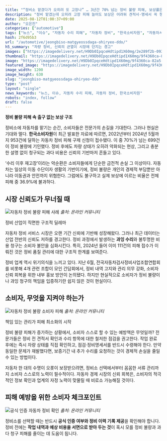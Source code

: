 ```yaml
---
title: "“정비소 맡겼다가 오히려 또 고장나” … 3년간 70% 넘는 정비 불량 피해, 보상률은 겨우 36%"
description: "정비 맡겼는데 오히려 고장 피해 늘어도 보상은 어려워 견적서·명세서 꼭 챙겨야 ..."
date: 2025-08-12T01:00:37+09:00
author: "오은진"
categories: ["automotive"]
tags: ["뉴스", "이슈", "자동차 수리 피해", "자동차 정비", "한국소비자원", "자동차서비스시장", "소비자권익"]
hash: 2f6d95b3
url: "/automotive/jeongbiso-matgyeossdaga-ohiryeo-ddo/"
h5_summary: "차량 정비, 신뢰의 균열이 시장에 던지는 경고"
images: ["https://imagedelivery.net/H9Db0IpqceHdtipd1X60mg/2e289f2b-093e-4ed6-2a81-6ec4035c9a00/public", "https://imagedelivery.net/H9Db0IpqceHdtipd1X60mg/a2328fea-a22c-4c2b-0826-04c91a6c3800/public", "https://imagedelivery.net/H9Db0IpqceHdtipd1X60mg/9f4360ca-82a5-4249-418a-c0fa5e17e000/public", "https://imagedelivery.net/H9Db0IpqceHdtipd1X60mg/e37f0744-43bf-45b1-3d9a-20891cabc200/public"]
thumbnail: "https://imagedelivery.net/H9Db0IpqceHdtipd1X60mg/9f4360ca-82a5-4249-418a-c0fa5e17e000/public"
image: "https://imagedelivery.net/H9Db0IpqceHdtipd1X60mg/9f4360ca-82a5-4249-418a-c0fa5e17e000/public"
featured_image: "https://imagedelivery.net/H9Db0IpqceHdtipd1X60mg/9f4360ca-82a5-4249-418a-c0fa5e17e000/public"
image_width: 1200
image_height: 630
slug: "jeongbiso-matgyeossdaga-ohiryeo-ddo"
type: "post"
layout: "single"
news_keywords: "뉴스, 이슈, 자동차 수리 피해, 자동차 정비, 한국소비자원"
robots: "index, follow"
draft: false
---
```


**정비 불량 피해 속 출구 없는 보상 구조**

정비소에 자동차를 맡기는 순간, 소비자들은 전문가의 손길을 기대한다. 그러나 현실은 기대와 멀다. **한국소비자원**이 최근 발표한 자료에 따르면, 2022년부터 2024년 5월까지 953건에 달하는 자동차 정비 피해 구제 신청이 접수됐다. 이 중 70%가 넘는 699건이 정비 불량에 기인했다. 정비 후에도 차량 상태가 오히려 악화되는 현상, 그리고 충분한 설명 없이 청구되는 과다 비용은 신뢰의 기반마저 흔들고 있다.

‘수리 이후 재고장’이라는 악순환은 소비자들에게 단순한 금전적 손실 그 이상이다. 자동차는 일상의 이동 수단이자 생활의 기반이기에, 정비 불량은 개인의 경제적 부담뿐만 아니라 이동권과 안전까지 위협한다. 그럼에도 불구하고 실제 보상에 이르는 비율은 전체 피해 중 36.9%에 불과하다.

## 시장 신뢰도가 무너질 때  

![자동차 정비 불량 피해 사례](https://imagedelivery.net/H9Db0IpqceHdtipd1X60mg/e37f0744-43bf-45b1-3d9a-20891cabc200/public)
*출처: 온라인 커뮤니티*

정비 산업이 직면한 구조적 딜레마

자동차 정비 서비스 시장은 오랜 기간 신뢰에 기반해 성장해왔다. 그러나 최근 데이터는 산업 전반의 신뢰도 저하를 경고한다. 정비 과정에서 발생하는 **과잉 수리**와 불투명한 비용 청구는 소비자 불안을 심화시킨다. 특히, 2024년 들어 이미 111건의 피해 접수가 이뤄진 것은 정비 품질 관리에 대한 구조적 한계를 보여준다.

정비 업계 역시 위기의식을 느끼고 있다. 지난 6월, 전국자동차검사정비사업조합연합회를 비롯해 4개 관련 조합이 모인 간담회에서, 정비 내역 고지와 관리 의무 강화, 소비자 신뢰 회복을 위한 내부 홍보 방안이 논의됐다. 하지만 현실적으로 소비자가 정비 불량이나 과잉 청구의 책임을 입증하기란 쉽지 않은 것이 현실이다.

## 소비자, 무엇을 지켜야 하는가  

![자동차 정비 불량 소비자 피해](https://imagedelivery.net/H9Db0IpqceHdtipd1X60mg/2e289f2b-093e-4ed6-2a81-6ec4035c9a00/public)
*출처: 온라인 커뮤니티*

책임 있는 관리가 피해 최소화의 시작

정비 불량 피해가 증가하는 상황에서, 소비자 스스로 할 수 있는 예방책은 무엇일까? 전문가들은 정비 전 견적서 확인과 수리 항목에 대한 철저한 점검을 권고한다. 작업 완료 후에는 즉시 차량 상태를 직접 확인하고, 점검·정비명세서를 반드시 수령해야 한다. 만약 동일한 문제가 재발했다면, 보증기간 내 추가 수리를 요청하는 것이 경제적 손실을 줄일 수 있는 방법이다.

자동차 한 대의 수명이 오롯이 보장받으려면, 정비소 선택에서부터 꼼꼼한 서류 관리까지 소비자 스스로의 노력이 필수적이다. 자동차 경제 시장의 신뢰 회복은, 소비자의 적극적인 정보 확인과 업계의 자정 노력이 맞물릴 때 비로소 가능해질 것이다.

## 피해 예방을 위한 소비자 체크포인트

![공식 인증 자동차 정비 확인](https://imagedelivery.net/H9Db0IpqceHdtipd1X60mg/a2328fea-a22c-4c2b-0826-04c91a6c3800/public)
*출처: 온라인 커뮤니티*

정비소를 선택할 때는 반드시 **공식 인증 여부와 정비 이력 기록 제공**을 확인해야 합니다. 정비 전에는 **작업 내역과 예상 비용을 서면으로 받아 두는 것**이 혹시 모를 정비 불량과 과다 청구 피해를 줄이는 데 도움이 됩니다.

